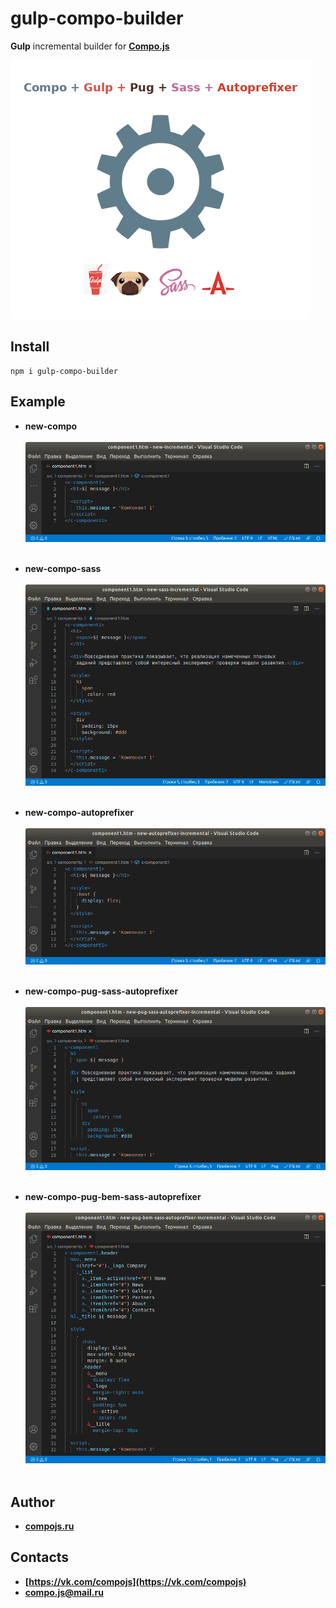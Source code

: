 # gulp-compo-builder

**Gulp** incremental builder for **[Compo.js](http://compojs.ru/)**

![logo](https://github.com/compo-js/gulp-compo-builder/blob/main/builder.png)

## Install

```
npm i gulp-compo-builder
```

## Example

- **new-compo**<br><br>![](https://github.com/compo-js/gulp-compo-builder/blob/main/img/new-compo.png)<br><br>

- **new-compo-sass**<br><br>![](https://github.com/compo-js/gulp-compo-builder/blob/main/img/new-compo-sass.png)<br><br>

- **new-compo-autoprefixer**<br><br>![](https://github.com/compo-js/gulp-compo-builder/blob/main/img/new-compo-autoprefixer.png)<br><br>

- **new-compo-pug-sass-autoprefixer**<br><br>![](https://github.com/compo-js/gulp-compo-builder/blob/main/img/new-compo-pug-sass-autoprefixer.png)<br><br>

- **new-compo-pug-bem-sass-autoprefixer**<br><br>![](https://github.com/compo-js/gulp-compo-builder/blob/main/img/new-compo-pug-bem-sass-autoprefixer.png)<br><br>

## Author

- **[compojs.ru](http://www.compojs.ru)**

## Contacts

- **[https://vk.com/compojs](https://vk.com/compojs)**
- **[compo.js@mail.ru](mailto:compo.js@mail.ru)**